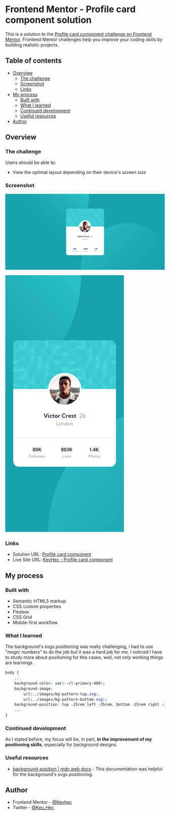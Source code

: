 # Frontend Mentor - Profile card component solution

This is a solution to the [Profile card component challenge on Frontend Mentor](https://www.frontendmentor.io/challenges/profile-card-component-cfArpWshJ). Frontend Mentor challenges help you improve your coding skills by building realistic projects. 

## Table of contents

- [Overview](#overview)
  - [The challenge](#the-challenge)
  - [Screenshot](#screenshot)
  - [Links](#links)
- [My process](#my-process)
  - [Built with](#built-with)
  - [What I learned](#what-i-learned)
  - [Continued development](#continued-development)
  - [Useful resources](#useful-resources)
- [Author](#author)

## Overview

### The challenge

Users should be able to:

- View the optimal layout depending on their device's screen size

### Screenshot

![](./images/Screenshot%202022-12-29%20at%2013-24-51%20Profile%20card%20component.png)

![](./images/Screenshot%202022-12-29%20at%2013-25-43%20Profile%20card%20component.png)

### Links

- Solution URL: [Profile card component](https://www.frontendmentor.io/solutions/profile-card-component-yLEgWJ-bEE)
- Live Site URL: [KevHec - Profile card component](https://kevhec.github.io/frontEndMentor/projects/Profile_card_component/)

## My process

### Built with

- Semantic HTML5 markup
- CSS custom properties
- Flexbox
- CSS Grid
- Mobile-first workflow

### What I learned
The background's svgs positioning was really challenging, I had to use "*magic numbers*" to do the job but it was a hard job for me. I noticed I have to study more about positioning for this cases, well, not only working things are learnings.

```css
body {
    ...
    background-color: var(--cl-primary-400);
    background-image: 
        url(../images/bg-pattern-top.svg), 
        url(../images/bg-pattern-bottom.svg);
    background-position: top -25rem left -35rem, bottom -25rem right -35rem;
    ...
}
```

### Continued development

As I stated before, my focus will be, in part, **in the improvement of my positioning skills**, especially for background designs.

### Useful resources

- [background-position | mdn web docs](https://developer.mozilla.org/en-US/docs/Web/CSS/background-position) - This documentation was helpful for the background's svgs positioning.

## Author

- Frontend Mentor - [@Kevhec](https://www.frontendmentor.io/profile/Kevhec)
- Twitter - [@Kev_Hec](https://twitter.com/Kev_Hec)
